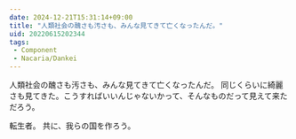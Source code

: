 ```yaml
---
date: 2024-12-21T15:31:14+09:00
title: "人類社会の醜さも汚さも、みんな見てきて亡くなったんだ。"
uid: 20220615202344
tags:
 - Component
 - Nacaria/Dankei
---
```


人類社会の醜さも汚さも、みんな見てきて亡くなったんだ。
同じくらいに綺麗さも見てきた。こうすればいいんじゃないかって、そんなものだって見えて来ただろう。

転生者。
共に、我らの国を作ろう。